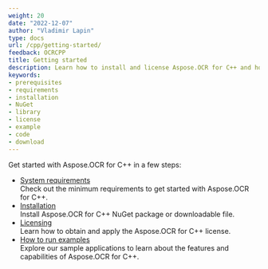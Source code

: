 ```yaml
---
weight: 20
date: "2022-12-07"
author: "Vladimir Lapin"
type: docs
url: /cpp/getting-started/
feedback: OCRCPP
title: Getting started
description: Learn how to install and license Aspose.OCR for C++ and how to write simple OCR applications.
keywords:
- prerequisites
- requirements
- installation
- NuGet
- library
- license
- example
- code
- download
---
```


Get started with Aspose.OCR for C++ in a few steps:

- [System requirements](/ocr/cpp/system-requirements/)  
  Check out the minimum requirements to get started with Aspose.OCR for C++.
- [Installation](/ocr/cpp/installation/)  
  Install Aspose.OCR for C++ NuGet package or downloadable file.
- [Licensing](/ocr/cpp/licensing/)  
  Learn how to obtain and apply the Aspose.OCR for C++ license.
- [How to run examples](/ocr/cpp/how-to-run-the-examples/)  
  Explore our sample applications to learn about the features and capabilities of Aspose.OCR for C++.
